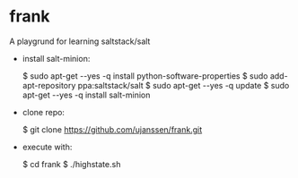 # frank

A playgrund for learning saltstack/salt

- install salt-minion:

	$ sudo apt-get --yes -q install python-software-properties
	$ sudo add-apt-repository ppa:saltstack/salt
	$ sudo apt-get --yes -q update
	$ sudo apt-get --yes -q install salt-minion

- clone repo:

	$ git clone https://github.com/ujanssen/frank.git

- execute with:

	$ cd frank
	$ ./highstate.sh
